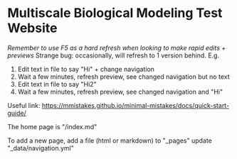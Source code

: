 # Multiscale Biological Modeling Test Website

*Remember to use F5 as a hard refresh when looking to make rapid edits + previews* 
Strange bug: occasionally, will refresh to 1 version behind. E.g.
  1. Edit text in file to say "Hi" + change navigation
  2. Wait a few minutes, refresh preview, see changed navigation but no text
  3. Edit text in file to say "Hi2"
  4. Wait a few minutes, refresh preview, see changed navigation and "Hi"

Useful link: https://mmistakes.github.io/minimal-mistakes/docs/quick-start-guide/

The home page is "/index.md"

To add a new page, add a file (html or markdown) to "_pages" update "_data/navigation.yml"


